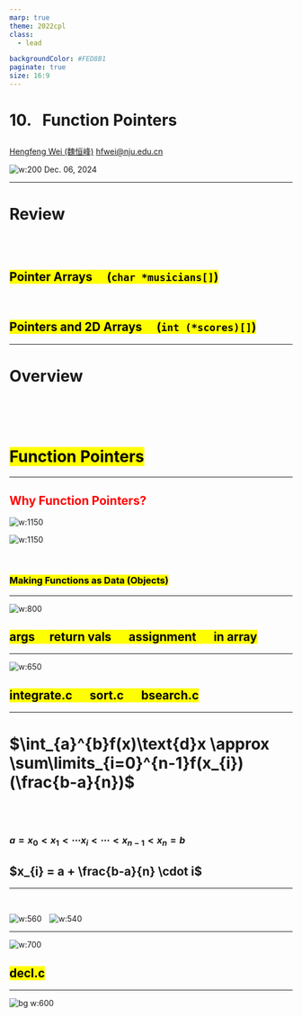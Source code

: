 ```yaml
---
marp: true
theme: 2022cpl
class:
  - lead

backgroundColor: #FED8B1
paginate: true
size: 16:9
---
```

# <p id = "small-caps">10. &nbsp; Function Pointers</p>

[Hengfeng Wei (魏恒峰)](https://hengxin.github.io/)
hfwei@nju.edu.cn

![w:200](figs/C.png)
Dec. 06, 2024

---
# Review
<br>
<br>

## <mark>Pointer Arrays &emsp;(<code>char *musicians[]</code>)</mark>
<br>

## <mark>Pointers and 2D Arrays &emsp;(<code>int (*scores)[]</code>)</mark>

---
# Overview
<br>
<br>
<br>

# <mark>Function Pointers</mark>

---
## <font color = red>Why Function Pointers?</font>

![w:1150](figs/c17-object.png)


![w:1150](figs/c17-types.png)

<br>

### <mark>Making Functions as Data (Objects)</mark>
---
![w:800](figs/first-class-citizens.jpg)

## <mark>args&emsp; return vals &emsp; assignment &emsp; in array</mark>

---
![w:650](figs/lets-code.jpeg)

## <mark>integrate.c &emsp; sort.c &emsp; bsearch.c</mark>

---
# $\int_{a}^{b}f(x)\text{d}x \approx \sum\limits_{i=0}^{n-1}f(x_{i})(\frac{b-a}{n})$
<br>
<br>

### $a = x_{0} < x_{1} < \cdots x_{i} < \cdots < x_{n-1} < x_{n} = b$
## $x_{i} = a + \frac{b-a}{n} \cdot i$

---
<br>

![w:560](figs/mma.webp)&emsp;![w:540](figs/Haskell.png)

---
![w:700](figs/sha.jfif)

## <mark>decl.c</mark>

---
![bg w:600](figs/see-you.jpeg)
